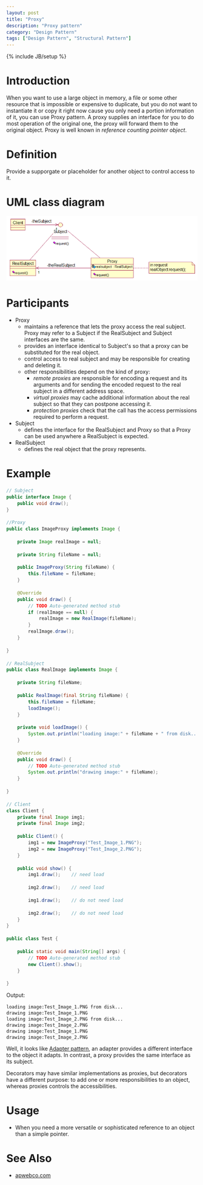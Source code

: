 ```yaml
---
layout: post
title: "Proxy"
description: "Proxy pattern"
category: "Design Pattern"
tags: ["Design Pattern", "Structural Pattern"]
---
```

{% include JB/setup %}

# Introduction
When you want to use a large object in memory, a file or some other resource that is impossible or expensive to duplicate, but you do not want to instantiate it or copy it right now cause you only need a portion information of it, you can use Proxy pattern. A proxy supplies an interface for you to do most operation of the original one, the proxy will forward them to the original object. Proxy is well known in *reference counting pointer object*.

# Definition
Provide a supporgate or placeholder for another object to control access to it.

<!-- more -->

# UML class diagram
![Proxy pattern](/assets/images/designpattern/proxy.png "Proxy pattern")

# Participants

* Proxy
	* maintains a reference that lets the proxy access the real subject. Proxy may refer to a Subject if the RealSubject and Subject interfaces are the same.
	* provides an interface identical to Subject's so that a proxy can be substituted for the real object.
	* control access to real subject and may be responsible for creating and deleting it.
	* other responsibilities depend on the kind of proxy:
		* *remote proxies* are responsible for encoding a request and its arguments and for sending the encoded request to the real subject in a different address space.
		* *virtual proxies* may cache additional information about the real subject so that they can postpone accessing it.
		* *protection proxies* check that the call has the access permissions required to perform a request.
* Subject
	* defines the interface for the RealSubject and Proxy so that a Proxy can be used anywhere a RealSubject is expected.
* RealSubject
	* defines the real object that the proxy represents.

# Example

```java
// Subject
public interface Image {
	public void draw();
}

//Proxy
public class ImageProxy implements Image {
	
	private Image realImage = null;
	
	private String fileName = null;
	
	public ImageProxy(String fileName) {
		this.fileName = fileName;
	}

	@Override
	public void draw() {
		// TODO Auto-generated method stub
		if (realImage == null) {
			realImage = new RealImage(fileName);
		}
		realImage.draw();
	}

}

// RealSubject
public class RealImage implements Image {

	private String fileName;

	public RealImage(final String fileName) {
		this.fileName = fileName;
		loadImage();
	}

	private void loadImage() {
		System.out.println("loading image:" + fileName + " from disk...");
	}

	@Override
	public void draw() {
		// TODO Auto-generated method stub
		System.out.println("drawing image:" + fileName);
	}

}

// Client
class Client {
	private final Image img1;
	private final Image img2;

	public Client() {
		img1 = new ImageProxy("Test_Image_1.PNG");
		img2 = new ImageProxy("Test_Image_2.PNG");
	}

	public void show() {
		img1.draw();	// need load

		img2.draw();	// need load

		img1.draw();	// do not need load

		img2.draw();	// do not need load
	}
}

public class Test {

	public static void main(String[] args) {
		// TODO Auto-generated method stub
		new Client().show();
	}

}
```

Output:

```
loading image:Test_Image_1.PNG from disk...
drawing image:Test_Image_1.PNG
loading image:Test_Image_2.PNG from disk...
drawing image:Test_Image_2.PNG
drawing image:Test_Image_1.PNG
drawing image:Test_Image_2.PNG
```

Well, it looks like [Adapter pattern](/2014/01/02/adapter/ "Adapter pattern"), an adapter provides a different interface to the object it adapts. In contrast, a proxy provides the same interface as its subject.

Decorators may have similar implementations as proxies, but decorators have a different purpose: to add one or more responsibilities to an object, whereas proxies controls the accessibilities.

# Usage

* When you need a more versatile or sophisticated reference to an object than a simple pointer.

# See Also

* [apwebco.com](http://www.apwebco.com/gofpatterns/structural/Proxy.html "apwebco.com")
